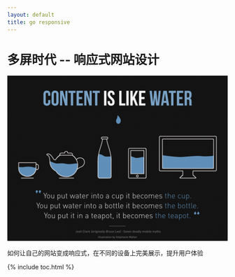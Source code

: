 ```yaml
---
layout: default
title: go responsive
---
```



<div class="index header">
  <div class="container">
    <h1 class="book-title">
      多屏时代 -- 响应式网站设计
    </h1>
  </div>
</div>

<div class="container">
  <div class="book-cover">
    <img src="images/index/cover.jpg"/>
  </div>
  <p class='book-description'>
    如何让自己的网站变成响应式，在不同的设备上完美展示，提升用户体验
  </p>
</div>

{% include toc.html %}

